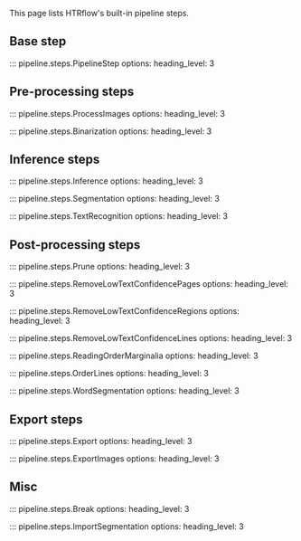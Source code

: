 This page lists HTRflow's built-in pipeline steps.


## Base step
::: pipeline.steps.PipelineStep
    options:
        heading_level: 3

## Pre-processing steps
::: pipeline.steps.ProcessImages
    options:
        heading_level: 3

::: pipeline.steps.Binarization
    options:
        heading_level: 3


## Inference steps
::: pipeline.steps.Inference
    options:
        heading_level: 3

::: pipeline.steps.Segmentation
    options:
        heading_level: 3

::: pipeline.steps.TextRecognition
    options:
        heading_level: 3


## Post-processing steps
::: pipeline.steps.Prune
    options:
        heading_level: 3

::: pipeline.steps.RemoveLowTextConfidencePages
    options:
        heading_level: 3

::: pipeline.steps.RemoveLowTextConfidenceRegions
    options:
        heading_level: 3

::: pipeline.steps.RemoveLowTextConfidenceLines
    options:
        heading_level: 3

::: pipeline.steps.ReadingOrderMarginalia
    options:
        heading_level: 3

::: pipeline.steps.OrderLines
    options:
        heading_level: 3

::: pipeline.steps.WordSegmentation
    options:
        heading_level: 3

## Export steps
::: pipeline.steps.Export
    options:
        heading_level: 3

::: pipeline.steps.ExportImages
    options:
        heading_level: 3

## Misc
::: pipeline.steps.Break
    options:
        heading_level: 3

::: pipeline.steps.ImportSegmentation
    options:
        heading_level: 3

